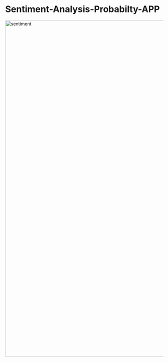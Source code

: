 # Sentiment-Analysis-Probabilty-APP

<img width="1073" alt="sentiment" src="https://github.com/anirudhbarbude/Sentiment-Analysis-Probabilty-APP/assets/71903512/689ad861-d2b5-4d30-91fc-30f1521582b2">


